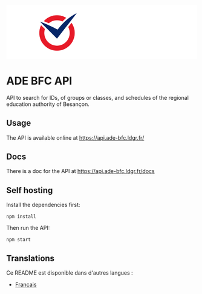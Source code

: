 ![ADE BFC](./public/banner.png)

# ADE BFC API

API to search for IDs, of groups or classes, and schedules of the regional education authority of Besançon.

## Usage
The API is available online at <a href="https://api.ade-bfc.ldgr.fr/" target="_blank">https://api.ade-bfc.ldgr.fr/</a>

## Docs
There is a doc for the API at <a href="https://api.ade-bfc.ldgr.fr/docs/" target="_blank">https://api.ade-bfc.ldgr.fr/docs</a>

## Self hosting
Install the dependencies first:
```
npm install
```
Then run the API:
```
npm start
```

## Translations
Ce README est disponible dans d'autres langues :
- [Français](README.fr.md)